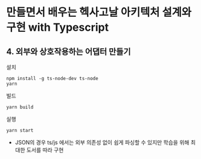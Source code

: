 # 만들면서 배우는 헥사고날 아키텍처 설계와 구현 with Typescript

## 4. 외부와 상호작용하는 어댑터 만들기

설치

```
npm install -g ts-node-dev ts-node
yarn
```

빌드

```
yarn build
```

실행

```
yarn start
```

- JSON의 경우 ts/js 에서는 외부 의존성 없이 쉽게 파싱할 수 있지만 학습을 위해 최대한 도서를 따라 구현
